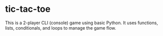 # tic-tac-toe
This is a 2-player CLI (console) game using basic Python. It uses functions, lists, conditionals, and loops to manage the game flow.
